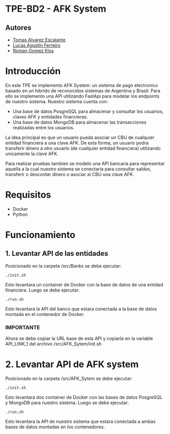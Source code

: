 # TPE-BD2 - AFK System

## Autores
- [Tomas Alvarez Escalante](https://github.com/tomalvarezz)
- [Lucas Agustin Ferreiro](https://github.com/lukyferreiro)
- [Roman Gomez Kiss](https://github.com/rgomezkiss)

# Introducción

En este TPE se implemento AFK System: un sistema de pago electronico basado en un hibrido de reconocidos sistemas de Argentina y Brasil.
Para ello se implemento una API utilizando FastApi para modelar los endpoints de nuestro sistema.
Nuestro sistema cuenta con:
- Una base de datos PosgreSQL para almacenar y consultar los usuarios, claves AFK y entidades financieras.
- Una base de datos MongoDB para almacenar las transacciones realizadas entre los usuarios.

La idea principal es que un usuario pueda asociar un CBU de cualquier entidad financiera a una clave AFK. De esta forma, un usuario
podra transferir dinero a otro usuario (de cualquier entidad financiera) utilizando unicamente la clave AFK.

Para realizar pruebas tambien se modelo una API bancaria para representar aquella a la cual nuestro
sistema se conectaria para consultar saldos, transferir o descontar dinero o asociar al CBU una clave AFK.

# Requisitos

- Docker
- Python

# Funcionamiento

## 1. Levantar API de las entidades

Posicionado en la carpeta /src/Banks se debe ejecutar:

```shell
./init.sh
```

Esto levantara un container de Docker con la base de datos de una entidad financiera.
Luego se debe ejecutar: 

```shell
./run.sh
```

Esto levantara la API del banco que estara conectada a la base de datos montada en el contenedor de Docker.

### IMPORTANTE
Ahora se debe copiar la URL base de esta API y copiarla en la variable API_LINK_1 del archivo /src/AFK_Sytem/init.sh

# 2. Levantar API de AFK system

Posicionado en la carpeta /src/AFK_Sytem se debe ejecutar:

```shell
./init.sh
```

Esto levantara dos container de Docker con las bases de datos PosgreSQL y MongoDB para nuestro sistema.
Luego se debe ejecutar: 

```shell
./run.sh
```
Esto levantara la API de nuestro sistema que estara conectada a ambas bases de datos montadas en los contenedores.